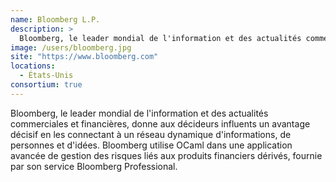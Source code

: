 ```yaml
---
name: Bloomberg L.P.
description: >
  Bloomberg, le leader mondial de l'information et des actualités commerciales et financières, donne aux décideurs influents un avantage décisif en les connectant à un réseau dynamique d'informations, de personnes et d'idées
image: /users/bloomberg.jpg
site: "https://www.bloomberg.com"
locations:
  - États-Unis
consortium: true
---
```


Bloomberg, le leader mondial de l'information et des actualités commerciales et financières, donne aux décideurs influents un avantage décisif en les connectant à un réseau dynamique d'informations, de personnes et d'idées. Bloomberg utilise OCaml dans une application avancée de gestion des risques liés aux produits financiers dérivés, fournie par son service Bloomberg Professional.
